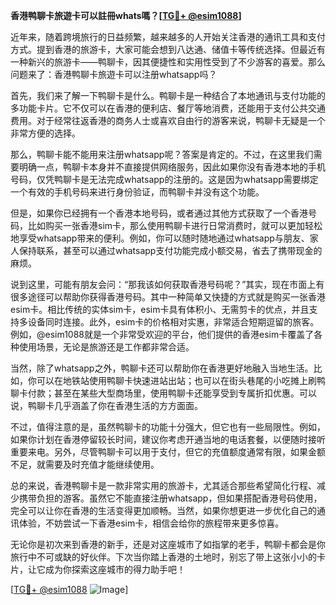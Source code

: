 **香港鸭聊卡旅遊卡可以註冊whats嗎？[[TG💪+ @esim1088](https://t.me/s/esim1088)]**

近年来，随着跨境旅行的日益频繁，越来越多的人开始关注香港的通讯工具和支付方式。提到香港的旅游卡，大家可能会想到八达通、储值卡等传统选择。但最近有一种新兴的旅游卡——鸭聊卡，因其便捷性和实用性受到了不少游客的喜爱。那么问题来了：香港鸭聊卡旅遊卡可以注册whatsapp吗？

首先，我们来了解一下鸭聊卡是什么。鸭聊卡是一种结合了本地通讯与支付功能的多功能卡片。它不仅可以在香港的便利店、餐厅等地消费，还能用于支付公共交通费用。对于经常往返香港的商务人士或喜欢自由行的游客来说，鸭聊卡无疑是一个非常方便的选择。

那么，鸭聊卡能不能用来注册whatsapp呢？答案是肯定的。不过，在这里我们需要明确一点，鸭聊卡本身并不直接提供网络服务，因此如果你没有香港本地的手机号码，仅凭鸭聊卡是无法完成whatsapp的注册的。这是因为whatsapp需要绑定一个有效的手机号码来进行身份验证，而鸭聊卡并没有这个功能。

但是，如果你已经拥有一个香港本地号码，或者通过其他方式获取了一个香港号码，比如购买一张香港sim卡，那么使用鸭聊卡进行日常消费时，就可以更加轻松地享受whatsapp带来的便利。例如，你可以随时随地通过whatsapp与朋友、家人保持联系，甚至可以通过whatsapp支付功能完成小额交易，省去了携带现金的麻烦。

说到这里，可能有朋友会问：“那我该如何获取香港号码呢？”其实，现在市面上有很多途径可以帮助你获得香港号码。其中一种简单又快捷的方式就是购买一张香港esim卡。相比传统的实体sim卡，esim卡具有体积小、无需剪卡的优点，并且支持多设备同时连接。此外，esim卡的价格相对实惠，非常适合短期逗留的旅客。例如，@esim1088就是一个非常受欢迎的平台，他们提供的香港esim卡覆盖了各种使用场景，无论是旅游还是工作都非常合适。

当然，除了whatsapp之外，鸭聊卡还可以帮助你在香港更好地融入当地生活。比如，你可以在地铁站使用鸭聊卡快速进站出站；也可以在街头巷尾的小吃摊上刷鸭聊卡付款；甚至在某些大型商场里，使用鸭聊卡还能享受到专属折扣优惠。可以说，鸭聊卡几乎涵盖了你在香港生活的方方面面。

不过，值得注意的是，虽然鸭聊卡的功能十分强大，但它也有一些局限性。例如，如果你计划在香港停留较长时间，建议你考虑开通当地的电话套餐，以便随时接听重要来电。另外，尽管鸭聊卡可以用于支付，但它的充值额度通常有限，如果金额不足，就需要及时充值才能继续使用。

总的来说，香港鸭聊卡是一款非常实用的旅游卡，尤其适合那些希望简化行程、减少携带负担的游客。虽然它不能直接注册whatsapp，但如果搭配香港号码使用，完全可以让你在香港的生活变得更加顺畅。当然，如果你想更进一步优化自己的通讯体验，不妨尝试一下香港esim卡，相信会给你的旅程带来更多惊喜。

无论你是初次来到香港的新手，还是对这座城市了如指掌的老手，鸭聊卡都会是你旅行中不可或缺的好伙伴。下次当你踏上香港的土地时，别忘了带上这张小小的卡片，让它成为你探索这座城市的得力助手吧！

[[TG💪+ @esim1088](https://t.me/s/esim1088) ![Image](https://i.postimg.cc/4NQfJmqS/Snipaste-2025-05-13-00-14-12.png)]